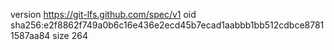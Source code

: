 version https://git-lfs.github.com/spec/v1
oid sha256:e2f8862f749a0b6c16e436e2ecd45b7ecad1aabbb1bb512cdbce87811587aa84
size 264
